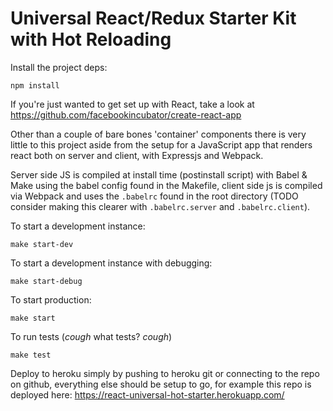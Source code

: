 # Universal React/Redux Starter Kit with Hot Reloading

Install the project deps:

```
npm install
```

If you're just wanted to get set up with React, take a look at https://github.com/facebookincubator/create-react-app

Other than a couple of bare bones 'container' components there is very little to this project aside from the setup for a JavaScript app that renders react both on server and client, with Expressjs and Webpack.

Server side JS is compiled at install time (postinstall script) with Babel & Make using the babel config found in the Makefile, client side js is compiled via Webpack and uses the `.babelrc` found in the root directory (TODO consider making this clearer with `.babelrc.server` and `.babelrc.client`).

To start a development instance:

```
make start-dev
```

To start a development instance with debugging:

```
make start-debug
```

To start production:

```
make start
```

To run tests (*cough* what tests? *cough*)

```
make test
```

Deploy to heroku simply by pushing to heroku git or connecting to the repo on github, everything else should be setup to go, for example this repo is deployed here: https://react-universal-hot-starter.herokuapp.com/
